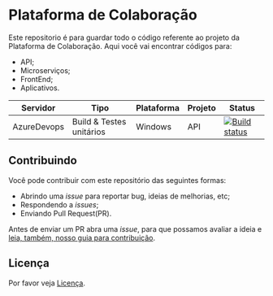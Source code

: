 # Plataforma de Colaboração

Este repositorio é para guardar todo o código referente ao projeto da Plataforma de Colaboração. Aqui você vai encontrar códigos para:

- API;
- Microserviços;
- FrontEnd;
- Aplicativos.

|Servidor  |Tipo  |Plataforma  |Projeto   | Status |
|---------|---------|---------|---------|---------|
|AzureDevops     | Build & Testes unitários        |Windows      | API         |[![Build status](https://dev.azure.com/sosbrumadinho19/collaboration_platform/_apis/build/status/collaboration_platform-CI)](https://dev.azure.com/sosbrumadinho19/collaboration_platform/_build/latest?definitionId=2) |

## Contribuindo

Você pode contribuir com este repositório das seguintes formas:

- Abrindo uma *issue* para reportar bug, ideias de melhorias, etc;
- Respondendo a *issues*;
- Enviando Pull Request(PR).

Antes de enviar um PR abra uma *issue*, para que possamos avaliar a ideia e [leia, também, nosso guia para contribuição](CONTRIBUICAO.md).

## Licença 
Por favor veja [Licença](https://github.com/sosbrumadinho/Collaboration_Platform/blob/master/LICENSE).
